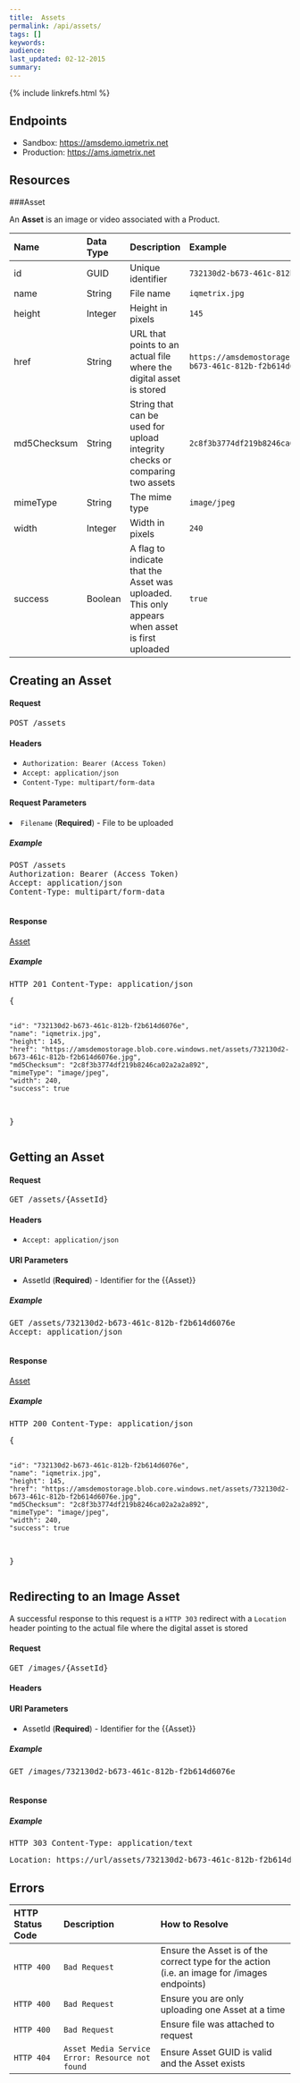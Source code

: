 ```yaml
---
title:  Assets
permalink: /api/assets/
tags: []
keywords: 
audience: 
last_updated: 02-12-2015
summary: 
---
```

{% include linkrefs.html %}



## Endpoints

* Sandbox: <a href="https://amsdemo.iqmetrix.net">https://amsdemo.iqmetrix.net</a>
* Production: <a href="https://ams.iqmetrix.net">https://ams.iqmetrix.net</a>

## Resources

###Asset

An **Asset** is an image or video associated with a Product.

| Name | Data Type | Description | Example |
|:-----|:----------|:------------|:--------|
| id | GUID | Unique identifier | `732130d2-b673-461c-812b-f2b614d6076e` |
| name | String | File name | `iqmetrix.jpg` |
| height | Integer | Height in pixels | `145` |
| href | String | URL that points to an actual file where the digital asset is stored | `https://amsdemostorage.blob.core.windows.net/assets/732130d2-b673-461c-812b-f2b614d6076e.jpg` |
| md5Checksum | String | String that can be used for upload integrity checks or comparing two assets | `2c8f3b3774df219b8246ca02a2a2a892` |
| mimeType | String | The mime type | `image/jpeg` |
| width | Integer | Width in pixels | `240` |
| success | Boolean | A flag to indicate that the Asset was uploaded. This only appears when asset is first uploaded | `true` |






<h2 id='creating-an-asset' class='clickable-header top-level-header'>Creating an Asset</h2>



<h4>Request</h4>

<pre>
POST /assets
</pre>

#### Headers


* `Authorization: Bearer (Access Token)`
* `Accept: application/json`
* `Content-Type: multipart/form-data`





#### Request Parameters

<li><code>Filename</code> (<strong>Required</strong>) - File to be uploaded</li>


<h5>Example</h5>

<pre>
POST /assets
Authorization: Bearer (Access Token)
Accept: application/json
Content-Type: multipart/form-data

</pre>

#### Response


<a href='#asset'>Asset</a>

<h5>Example</h5>

<pre>
HTTP 201 Content-Type: application/json
</pre><pre>{
    "id": "732130d2-b673-461c-812b-f2b614d6076e",
    "name": "iqmetrix.jpg",
    "height": 145,
    "href": "https://amsdemostorage.blob.core.windows.net/assets/732130d2-b673-461c-812b-f2b614d6076e.jpg",
    "md5Checksum": "2c8f3b3774df219b8246ca02a2a2a892",
    "mimeType": "image/jpeg",
    "width": 240,
    "success": true
}</pre>

<h2 id='getting-an-asset' class='clickable-header top-level-header'>Getting an Asset</h2>



<h4>Request</h4>

<pre>
GET /assets/{AssetId}
</pre>

#### Headers


* `Accept: application/json`



#### URI Parameters


* AssetId (**Required**)  - Identifier for the {{Asset}} 



<h5>Example</h5>

<pre>
GET /assets/732130d2-b673-461c-812b-f2b614d6076e
Accept: application/json

</pre>

#### Response


<a href='#asset'>Asset</a>

<h5>Example</h5>

<pre>
HTTP 200 Content-Type: application/json
</pre><pre>{
    "id": "732130d2-b673-461c-812b-f2b614d6076e",
    "name": "iqmetrix.jpg",
    "height": 145,
    "href": "https://amsdemostorage.blob.core.windows.net/assets/732130d2-b673-461c-812b-f2b614d6076e.jpg",
    "md5Checksum": "2c8f3b3774df219b8246ca02a2a2a892",
    "mimeType": "image/jpeg",
    "width": 240,
    "success": true
}</pre>

<h2 id='redirecting-to-an-image-asset' class='clickable-header top-level-header'>Redirecting to an Image Asset</h2>

A successful response to this request is a `HTTP 303` redirect with a `Location` header pointing to the actual file where the digital asset is stored

<h4>Request</h4>

<pre>
GET /images/{AssetId}
</pre>

#### Headers





#### URI Parameters


* AssetId (**Required**)  - Identifier for the {{Asset}} 



<h5>Example</h5>

<pre>
GET /images/732130d2-b673-461c-812b-f2b614d6076e

</pre>

#### Response



<h5>Example</h5>

<pre>
HTTP 303 Content-Type: application/text
</pre><pre>Location: https://url/assets/732130d2-b673-461c-812b-f2b614d6076e.jpg</pre>

## Errors

| HTTP Status Code | Description | How to Resolve |
|:-----------------|:------------|:---------------|
| `HTTP 400` | `Bad Request` | Ensure the Asset is of the correct type for the action (i.e. an image for /images endpoints) |
| `HTTP 400` | `Bad Request` | Ensure you are only uploading one Asset at a time |
| `HTTP 400` | `Bad Request` | Ensure file was attached to request |
| `HTTP 404` | `Asset Media Service Error: Resource not found` | Ensure Asset GUID is valid and the Asset exists |
